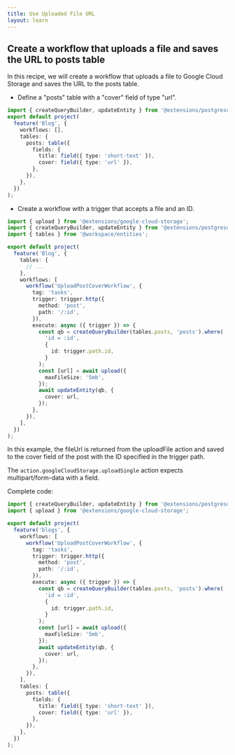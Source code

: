 ```yaml
---
title: Use Uploaded File URL
layout: learn
---
```


## Create a workflow that uploads a file and saves the URL to posts table

In this recipe, we will create a workflow that uploads a file to Google Cloud Storage and saves the URL to the posts table.

- Define a "posts" table with a "cover" field of type "url".

```ts
import { createQueryBuilder, updateEntity } from '@extensions/postgresql';
export default project(
  feature('Blog', {
    workflows: [],
    tables: {
      posts: table({
        fields: {
          title: field({ type: 'short-text' }),
          cover: field({ type: 'url' }),
        },
      }),
    },
  })
);
```

- Create a workflow with a trigger that accepts a file and an ID.

```ts
import { upload } from '@extensions/google-cloud-storage';
import { createQueryBuilder, updateEntity } from '@extensions/postgresql';
import { tables } from '@workspace/entities';

export default project(
  feature('Blog', {
    tables: {
      // ...
    },
    workflows: [
      workflow('UploadPostCoverWorkflow', {
        tag: 'tasks',
        trigger: trigger.http({
          method: 'post',
          path: '/:id',
        }),
        execute: async ({ trigger }) => {
          const qb = createQueryBuilder(tables.posts, 'posts').where(
            'id = :id',
            {
              id: trigger.path.id,
            }
          );
          const [url] = await upload({
            maxFileSize: '5mb',
          });
          await updateEntity(qb, {
            cover: url,
          });
        },
      }),
    ],
  })
);
```

In this example, the fileUrl is returned from the uploadFile action and saved to the cover field of the post with the ID specified in the trigger path.

The `action.googleCloudStorage.uploadSingle` action expects multipart/form-data with a field.

Complete code:

```ts
import { createQueryBuilder, updateEntity } from '@extensions/postgresql';
import { upload } from '@extensions/google-cloud-storage';

export default project(
  feature('blogs', {
    workflows: [
      workflow('UploadPostCoverWorkflow', {
        tag: 'tasks',
        trigger: trigger.http({
          method: 'post',
          path: '/:id',
        }),
        execute: async ({ trigger }) => {
          const qb = createQueryBuilder(tables.posts, 'posts').where(
            'id = :id',
            {
              id: trigger.path.id,
            }
          );
          const [url] = await upload({
            maxFileSize: '5mb',
          });
          await updateEntity(qb, {
            cover: url,
          });
        },
      }),
    ],
    tables: {
      posts: table({
        fields: {
          title: field({ type: 'short-text' }),
          cover: field({ type: 'url' }),
        },
      }),
    },
  })
);
```
